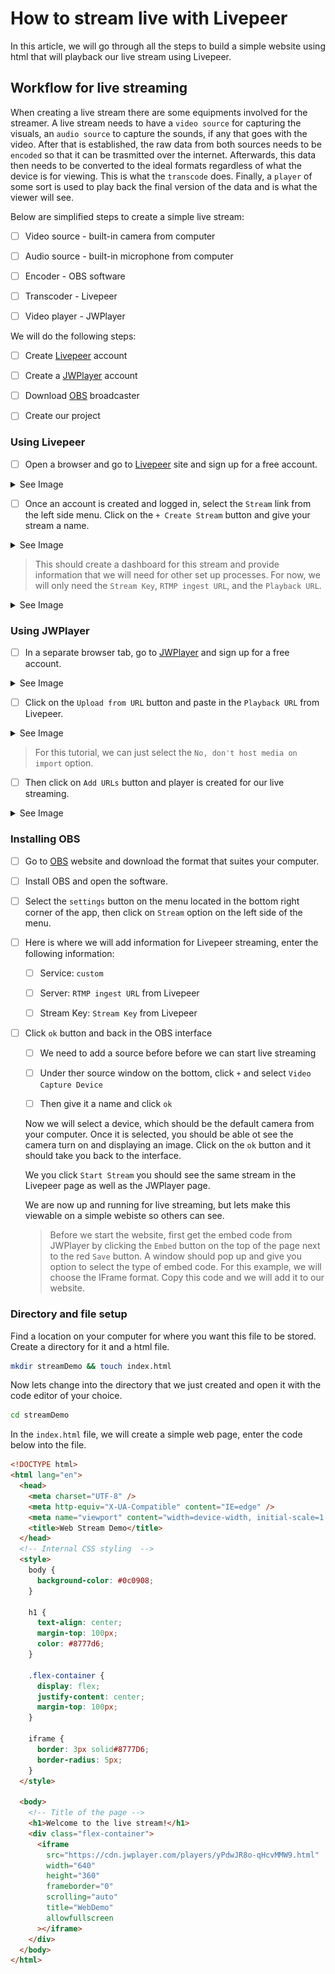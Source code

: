 # How to stream live with Livepeer

In this article, we will go through all the steps to build a simple website using html that will playback our live stream using Livepeer.

## Workflow for live streaming

When creating a live stream there are some equipments involved for the streamer. A live stream needs to have a `video source` for capturing the visuals, an `audio source` to capture the sounds, if any that goes with the video. After that is established, the raw data from both sources needs to be `encoded` so that it can be trasmitted over the internet. Afterwards, this data then needs to be converted to the ideal formats regardless of what the device is for viewing. This is what the `transcode` does. Finally, a `player` of some sort is used to play back the final version of the data and is what the viewer will see.

Below are simplified steps to create a simple live stream:

- [ ] Video source - built-in camera from computer

- [ ] Audio source - built-in microphone from computer

- [ ] Encoder - OBS software

- [ ] Transcoder - Livepeer

- [ ] Video player - JWPlayer

We will do the following steps:

- [ ] Create [Livepeer](https://livepeer.com/) account

- [ ] Create a [JWPlayer](https://www.jwplayer.com/) account

- [ ] Download [OBS](https://obsproject.com/) broadcaster

- [ ] Create our project

### Using Livepeer

- [ ] Open a browser and go to [Livepeer](https://livepeer.com/register) site and sign up for a free account.

<details><summary>See Image</summary>

![Livepeer Site](https://github.com/Shih-Yu/Articles/blob/9dc1d2957dfde7101ed59c26eb659d4d687548d3/Livepeer/assets/WebTutorial/Livepeer1.png)

![Livepeer Site](https://github.com/Shih-Yu/Articles/blob/9dc1d2957dfde7101ed59c26eb659d4d687548d3/Livepeer/assets/WebTutorial/Livepeer2.png)

</details>

- [ ] Once an account is created and logged in, select the `Stream` link from the left side menu. Click on the `+ Create Stream` button and give your stream a name.

<details><summary>See Image</summary>

![Livepeer Site](https://github.com/Shih-Yu/Articles/blob/9dc1d2957dfde7101ed59c26eb659d4d687548d3/Livepeer/assets/WebTutorial/Livepeer3.png)

![Livepeer Site](https://github.com/Shih-Yu/Articles/blob/9dc1d2957dfde7101ed59c26eb659d4d687548d3/Livepeer/assets/WebTutorial/Livepeer4.png)

![Livepeer Site](https://github.com/Shih-Yu/Articles/blob/9dc1d2957dfde7101ed59c26eb659d4d687548d3/Livepeer/assets/WebTutorial/Livepeer5.png)

</details>

> This should create a dashboard for this stream and provide information that we will need for other set up processes. For now, we will only need the `Stream Key`, `RTMP ingest URL`, and the `Playback URL`.

<details><summary>See Image</summary>

![Livepeer Site](https://github.com/Shih-Yu/Articles/blob/9dc1d2957dfde7101ed59c26eb659d4d687548d3/Livepeer/assets/WebTutorial/Livepeer6.png)

</details>

### Using JWPlayer

- [ ] In a separate browser tab, go to [JWPlayer](https://info.jwplayer.com/sign-up/) and sign up for a free account.

<details><summary>See Image</summary>

![JWPlayer Site](https://github.com/Shih-Yu/Articles/blob/9dc1d2957dfde7101ed59c26eb659d4d687548d3/Livepeer/assets/WebTutorial/JWPlayer1.png)

![JWPlayer Site](https://github.com/Shih-Yu/Articles/blob/9dc1d2957dfde7101ed59c26eb659d4d687548d3/Livepeer/assets/WebTutorial/JWPlayer2.png)

</details>

- [ ] Click on the `Upload from URL` button and paste in the `Playback URL` from Livepeer.

<details><summary>See Image</summary>

![JWPlayer Site](https://github.com/Shih-Yu/Articles/blob/9dc1d2957dfde7101ed59c26eb659d4d687548d3/Livepeer/assets/WebTutorial/JWPlayer1.png)

![JWPlayer Site](https://github.com/Shih-Yu/Articles/blob/9dc1d2957dfde7101ed59c26eb659d4d687548d3/Livepeer/assets/WebTutorial/JWPlayer2.png)

</details>

> For this tutorial, we can just select the `No, don't host media on import` option.

- [ ] Then click on `Add URLs` button and player is created for our live streaming.

<details><summary>See Image</summary>

![JWPlayer Site](https://github.com/Shih-Yu/Articles/blob/9dc1d2957dfde7101ed59c26eb659d4d687548d3/Livepeer/assets/WebTutorial/JWPlayer3.png)

![JWPlayer Site](https://github.com/Shih-Yu/Articles/blob/9dc1d2957dfde7101ed59c26eb659d4d687548d3/Livepeer/assets/WebTutorial/JWPlayer4.png)

![JWPlayer Site](https://github.com/Shih-Yu/Articles/blob/9dc1d2957dfde7101ed59c26eb659d4d687548d3/Livepeer/assets/WebTutorial/JWPlayer5.png)

</details>

### Installing OBS

- [ ] Go to [OBS](https://obsproject.com/) website and download the format that suites your computer.

- [ ] Install OBS and open the software.

- [ ] Select the `settings` button on the menu located in the bottom right corner of the app, then click on `Stream` option on the left side of the menu.

- [ ] Here is where we will add information for Livepeer streaming, enter the following information:

  - [ ] Service: `custom`

  - [ ] Server: `RTMP ingest URL` from Livepeer

  - [ ] Stream Key: `Stream Key` from Livepeer

- [ ] Click `ok` button and back in the OBS interface

  - [ ] We need to add a source before before we can start live streaming

  - [ ] Under ther source window on the bottom, click `+` and select `Video Capture Device`

  - [ ] Then give it a name and click `ok`

  Now we will select a device, which should be the default camera from your computer. Once it is selected, you should be able ot see the camera turn on and displaying an image. Click on the `ok` button and it should take you back to the interface.

  We you click `Start Stream` you should see the same stream in the Livepeer page as well as the JWPlayer page.

  We are now up and running for live streaming, but lets make this viewable on a simple webiste so others can see.

  > Before we start the website, first get the embed code from JWPlayer by clicking the `Embed` button on the top of the page next to the red `Save` button. A window should pop up and give you option to select the type of embed code. For this example, we will choose the IFrame format. Copy this code and we will add it to our website.

### Directory and file setup

Find a location on your computer for where you want this file to be stored. Create a directory for it and a html file.

```sh
mkdir streamDemo && touch index.html
```

Now lets change into the directory that we just created and open it with the code editor of your choice.

```sh
cd streamDemo
```

In the `index.html` file, we will create a simple web page, enter the code below into the file.

```html
<!DOCTYPE html>
<html lang="en">
  <head>
    <meta charset="UTF-8" />
    <meta http-equiv="X-UA-Compatible" content="IE=edge" />
    <meta name="viewport" content="width=device-width, initial-scale=1.0" />
    <title>Web Stream Demo</title>
  </head>
  <!-- Internal CSS styling  -->
  <style>
    body {
      background-color: #0c0908;
    }

    h1 {
      text-align: center;
      margin-top: 100px;
      color: #8777d6;
    }

    .flex-container {
      display: flex;
      justify-content: center;
      margin-top: 100px;
    }

    iframe {
      border: 3px solid#8777D6;
      border-radius: 5px;
    }
  </style>

  <body>
    <!-- Title of the page -->
    <h1>Welcome to the live stream!</h1>
    <div class="flex-container">
      <iframe
        src="https://cdn.jwplayer.com/players/yPdwJR8o-qHcvMMW9.html"
        width="640"
        height="360"
        frameborder="0"
        scrolling="auto"
        title="WebDemo"
        allowfullscreen
      ></iframe>
    </div>
  </body>
</html>
```
